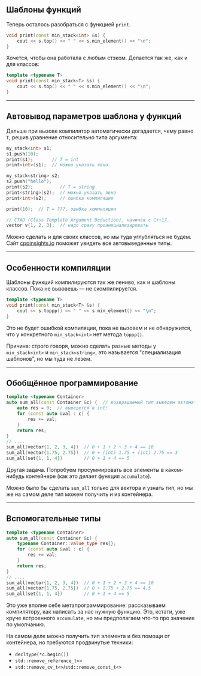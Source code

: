 ## Шаблоны функций
Теперь осталось разобраться с функцией `print`.

```c++
void print(const min_stack<int> &s) {
    cout << s.top() << " " << s.min_element() << "\n";
}
```

Хочется, чтобы она работала с любым стэком.
Делается так же, как и для классов:

```c++
template <typename T>
void print(const min_stack<T> &s) {
    cout << s.top() << " " << s.min_element() << "\n";
}
```

---
## Автовывод параметров шаблона у функций
Дальше при вызове компилятор автоматически догадается, чему равно `T`,
решив уравнение относительно типа аргумента:

```c++
my_stack<int> s1;
s1.push(10);
print(s1);       // T = int
print<int>(s1);  // можно указать явно

my_stack<string> s2;
s2.push("hello");
print(s2);          // T = string
print<string>(s2);  // можно указать явно
print<int>(s2);     // ошибка компиляции

print(10);  // T = ???, ошибка компиляции
```

```c++
// CTAD (Class Template Argument Deduction), начиная с C++17.
vector v{1, 2, 3};  // надо сразу проинициализировать
```

Можно сделать и для своих классов, но мы туда углубляться не будем.
Сайт [cppinsights.io](https://cppinsights.io/) поможет увидеть все автовыведенные типы.

---
## Особенности компиляции
Шаблоны функций компилируются так же лениво, как и шаблоны классов.
Пока не вызовешь — не скомпилируется.

```c++
template <typename T>
void print(const min_stack<T> &s) {
    cout << s.toppp() << " " << s.min_element() << "\n";
}
```

Это не будет ошибкой компиляции, пока не вызовем и не обнаружится,
что у конкретного `min_stack<int>` нет метода `toppp()`.

Причина: строго говоря, можно сделать разные методы у `min_stack<int>`
и `min_stack<string>`, это называется "специализация шаблонов", но мы туда не лезем.

---
## Обобщённое программирование
```c++
template <typename Container>
auto sum_all(const Container &c) {  // возвращаемый тип выведем автоматически
    auto res = 0;  // выведется в int!
    for (const auto &val : c) {
        res += val;
    }
    return res;
}
// ....
sum_all(vector{1, 2, 3, 4})  // 0 + 1 + 2 + 3 + 4 == 10
sum_all(vector{1.75, 2.75})  // 0 + (int) 1.75 + (int) 2.75 == 3
sum_all(set{1, 1, 4})        // 0 + 1 + 4 == 5
```

Другая задача.
Попробуем просуммировать все элементы в каком-нибудь контейнере (как это делает функция `accumulate`).

Можно было бы сделать `sum_all` только для вектора и узнать тип,
но мы же на самом деле тип можем получить и из контейнера.

---
## Вспомогательные типы
```c++
template <typename Container>
auto sum_all(const Container &c) {
    typename Container::value_type res{};
    for (const auto &val : c) {
        res += val;
    }
    return res;
}
// ....
sum_all(vector{1, 2, 3, 4})  // 0 + 1 + 2 + 3 + 4 == 10
sum_all(vector{1.75, 2.75})  // 0 + 1.75 + 2.75 == 4.5
sum_all(set{1, 1, 4})        // 0 + 1 + 4 == 5
```

Это уже вполне себе метапрограммирование: рассказываем компилятору,
как написать за нас нужную функцию.
Это, кстати, уже круче встроенного `accumulate`,
но мы предполагаем что-то про значение по умолчанию.

На самом деле можно получить тип элемента и без помощи от контейнера, но требуются продвинутые техники:

* `decltype(*c.begin())`
* `std::remove_reference_t<>`
* `std::remove_cv_t<>`/`std::remove_const_t<>`

